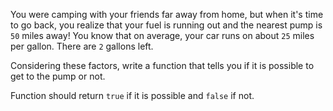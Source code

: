 You were camping with your friends far away from home, but when it's time to go back, you realize that your fuel is running out and the nearest pump is  `50`  miles away! You know that on average, your car runs on about  `25`  miles per gallon. There are  `2`  gallons left.

Considering these factors, write a function that tells you if it is possible to get to the pump or not.

Function should return  `true`  if it is possible and  `false`  if not.
